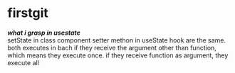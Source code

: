 # firstgit
*****what i grasp in usestate*****  
setState in class component setter methon in useState hook are the same.
both executes in bach if they receive the argument other than function, which means they execute once.
if they receive function as argument, they execute all
